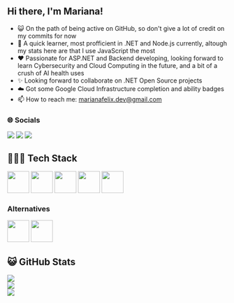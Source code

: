 ## Hi there, I'm Mariana!

- 😺 On the path of being active on GitHub, so don't give a lot of credit on my commits for now
- 🌱 A quick learner, most profficient in .NET and Node.js currently, altough my stats here are that I use JavaScript the most
- ❤️ Passionate for ASP.NET and Backend developing, looking forward to learn Cybersecurity and Cloud Computing in the future, and a bit of a crush of AI health uses 
- ✨ Looking forward to collaborate on .NET Open Source projects
- ☁️ Got some Google Cloud Infrastructure completion and ability badges
- 📫 How to reach me: marianafelix.dev@gmail.com

### 🌐 Socials
<div> 
  <a href="https://instagram.com/marianafelix.dev" target="_blank"><img src="https://img.shields.io/badge/-Instagram-%23E4405F?style=for-the-badge&logo=instagram&logoColor=white" target="_blank"></a>
  <a href = "mailto:marianafelix.dev@gmail.com"><img src="https://img.shields.io/badge/-Gmail-%23333?style=for-the-badge&logo=gmail&logoColor=white" target="_blank"></a>
  <a href="https://www.linkedin.com/in/marianafelix755/" target="_blank"><img src="https://img.shields.io/badge/-LinkedIn-%230077B5?style=for-the-badge&logo=linkedin&logoColor=white" target="_blank"></a> 
</div>

## 👩🏻‍💻 Tech Stack
<p>
  <img src="https://cdn.jsdelivr.net/gh/devicons/devicon@latest/icons/csharp/csharp-original.svg" width="50" height="50"/>       
  <img src="https://cdn.jsdelivr.net/gh/devicons/devicon@latest/icons/dotnetcore/dotnetcore-original.svg" width="50" height="50"/>
  <img src="https://cdn.jsdelivr.net/gh/devicons/devicon@latest/icons/javascript/javascript-original.svg" width="50" height="50"/>
  <img src="https://cdn.jsdelivr.net/gh/devicons/devicon@latest/icons/nodejs/nodejs-original.svg" width="50" height="50"/>
  <img src="https://cdn.jsdelivr.net/gh/devicons/devicon@latest/icons/mysql/mysql-original.svg" width="50" height="50"/>
</p>

### Alternatives 
<p>
  <img src="https://cdn.jsdelivr.net/gh/devicons/devicon@latest/icons/python/python-original.svg" width="50" height="50"/>       
  <img src="https://cdn.jsdelivr.net/gh/devicons/devicon@latest/icons/c/c-original.svg" width="50" height="50"/>
</p>

## 😺 GitHub Stats
![](https://github-readme-stats.vercel.app/api?username=marianaflima&theme=calm&show_icons=true&hide_border=false&count_private=false)<br/>
![](https://github-readme-streak-stats.herokuapp.com?user=marianaflima&theme=calm)<br/>
![](https://github-readme-stats.vercel.app/api/top-langs/?username=marianaflima&theme=calm&hide_border=false&include_all_commits=false&count_private=false&layout=compact)




